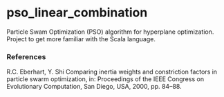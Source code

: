 # pso_linear_combination
Particle Swam Optimization (PSO) algorithm for hyperplane optimization.
Project to get more familiar with the Scala language. 

### References
R.C. Eberhart, Y. Shi  Comparing inertia weights and constriction factors in particle swarm optimization, in: Proceedings of the IEEE Congress on Evolutionary Computation, San Diego, USA, 2000, pp. 84–88.
